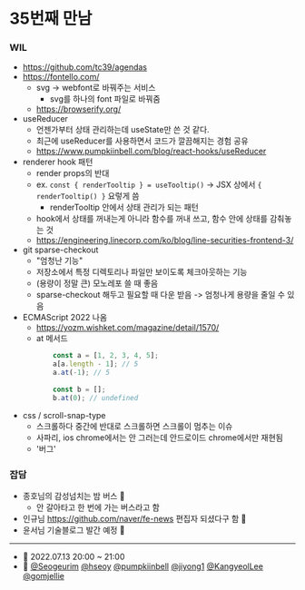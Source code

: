 # 35번째 만남

### WIL

- https://github.com/tc39/agendas
- https://fontello.com/
    - svg -> webfont로 바꿔주는 서비스
        - svg를 하나의 font 파일로 바꿔줌
    - https://browserify.org/
- useReducer
    - 언젠가부터 상태 관리하는데 useState만 쓴 것 같다.
    - 최근에 useReducer를 사용하면서 코드가 깔끔해지는 경험 공유
    - https://www.pumpkiinbell.com/blog/react-hooks/useReducer
- renderer hook 패턴
    - render props의 반대
    - ex. `const { renderTooltip } = useTooltip()` -> JSX 상에서 `{ renderTooltip() }` 요렇게 씀
        - renderTooltip 안에서 상태 관리가 되는 패턴
    - hook에서 상태를 꺼내는게 아니라 함수를 꺼내 쓰고, 함수 안에 상태를 감춰놓는 것
    - https://engineering.linecorp.com/ko/blog/line-securities-frontend-3/
- git sparse-checkout
    - "엄청난 기능"
    - 저장소에서 특정 디렉토리나 파일만 보이도록 체크아웃하는 기능
    - (용량이 정말 큰) 모노레포 쓸 때 좋음
    - sparse-checkout 해두고 필요할 때 다운 받음 -> 엄청나게 용량을 줄일 수 있음
- ECMAScript 2022 나옴
    - https://yozm.wishket.com/magazine/detail/1570/
    - at 메서드
        ```js
            const a = [1, 2, 3, 4, 5];
            a[a.length - 1]; // 5
            a.at(-1); // 5
            
            const b = [];
            b.at(0); // undefined
        ```
- css / scroll-snap-type
    - 스크롤하다 중간에 반대로 스크롤하면 스크롤이 멈추는 이슈
    - 사파리, ios chrome에서는 안 그러는데 안드로이드 chrome에서만 재현됨
    - '버그'

### 잡담

- 종호님의 감성넘치는 밤 버스 🚌
    - 안 갈아타고 한 번에 가는 버스라고 함
- 인규님 https://github.com/naver/fe-news 편집자 되셨다구 함 🎉
- 윤서님 기술블로그 발간 예정 👏

---

- 📆 2022.07.13 20:00 ~ 21:00
- 👥 [@Seogeurim](https://github.com/Seogeurim) [@hseoy](https://github.com/hseoy) [@pumpkiinbell](https://github.com/pumpkiinbell) 
[@jiyong1](https://github.com/jiyong1) [@KangyeolLee](https://github.com/KangyeolLee) [@gomjellie](https://github.com/gomjellie)
